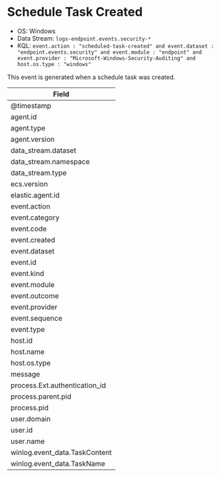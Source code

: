 # Schedule Task Created

- OS: Windows
- Data Stream: `logs-endpoint.events.security-*`
- KQL: `event.action : "scheduled-task-created" and event.dataset : "endpoint.events.security" and event.module : "endpoint" and event.provider : "Microsoft-Windows-Security-Auditing" and host.os.type : "windows"`

This event is generated when a schedule task was created.

| Field |
|---|
| @timestamp |
| agent.id |
| agent.type |
| agent.version |
| data_stream.dataset |
| data_stream.namespace |
| data_stream.type |
| ecs.version |
| elastic.agent.id |
| event.action |
| event.category |
| event.code |
| event.created |
| event.dataset |
| event.id |
| event.kind |
| event.module |
| event.outcome |
| event.provider |
| event.sequence |
| event.type |
| host.id |
| host.name |
| host.os.type |
| message |
| process.Ext.authentication_id |
| process.parent.pid |
| process.pid |
| user.domain |
| user.id |
| user.name |
| winlog.event_data.TaskContent |
| winlog.event_data.TaskName |

